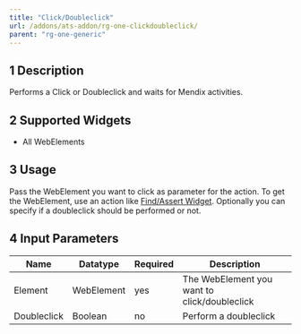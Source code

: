 ```yaml
---
title: "Click/Doubleclick"
url: /addons/ats-addon/rg-one-clickdoubleclick/
parent: "rg-one-generic"
---
```


## 1 Description

Performs a Click or Doubleclick and waits for Mendix activities.

## 2 Supported Widgets

* All WebElements

## 3 Usage

Pass the WebElement you want to click as parameter for the action. To get the WebElement, use an action like [Find/Assert Widget](/addons/ats-addon/rg-one-findassert-widget/).
Optionally you can specify if a doubleclick should be performed or not.

## 4 Input Parameters

Name | Datatype | Required | Description
--- | --- | --- | ---
Element | WebElement | yes | The WebElement you want to click/doubleclick
Doubleclick | Boolean |no | Perform a doubleclick
